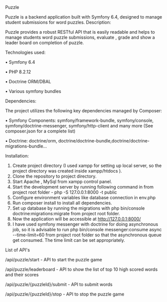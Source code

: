 Puzzle

Puzzle  is a backend application built with Symfony 6.4, designed to manage student submissions for word puzzles. 
Description:

Puzzle  provides a robust RESTful API that is easily readable and helps to manage students word puzzle submissions, evaluate , grade and show a leader board on completion of puzzle.

Technologies used:

•	Symfony 6.4

•	PHP 8.2.12 

•	Doctrine ORM/DBAL

•	Various symfony bundles

Dependencies:

The project utilizes the following key dependencies managed by Composer:

•	Symfony Components:  symfony/framework-bundle,  symfony/console,  symfony/doctrine-messenger, symfony/http-client and many more (See composer.json for a complete list)

•	Doctrine: doctrine/orm, doctrine/doctrine-bundle,doctrine/doctrine-migrations-bundle…

Installation:

1.	Create project directory (I used xampp for  setting up local server, so the project directory was created inside xampp/htdocs ).
2.	Clone the repository to project directory.
3.	Start  Apache , MySql  from xampp control panel.
4.	Start the development server by running following command in from project root folder - php -S 127.0.0.1:8000 -t public
5.	Configure environment variables like database connection in env.php 
6.	Run composer install to install all dependencies.
7.	Set up database by running the migrations with php bin/console doctrine:migrations:migrate from project root folder.
8.	Now the application will be accessible at http://127.0.0.1:8000/
9.	I have used symfony messenger with doctrine for doing asynchronous job, so it is advisable to run php bin/console messenger:consume async --time-limit=60  from project root folder so that the asynchronous queue get consumed. The time limit can be set appropriately.

List of API's


/api/puzzle/start - API to start the puzzle game

/api/puzzle/leaderboard - API to show the list of top 10 high scored words and their scores

/api/puzzle/{puzzleId}/submit - API to submit words

/api/puzzle/{puzzleId}/stop - API to stop the puzzle game

